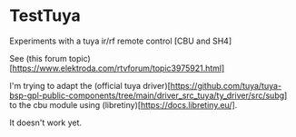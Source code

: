 # TestTuya
Experiments with a tuya ir/rf remote control  [CBU and SH4]

See (this forum topic)[https://www.elektroda.com/rtvforum/topic3975921.html]

I'm trying to adapt the (official tuya driver)[https://github.com/tuya/tuya-bsp-gpl-public-components/tree/main/driver_src_tuya/ty_driver/src/subg] to the cbu module using (libretiny)[https://docs.libretiny.eu/].

It doesn't work yet.

